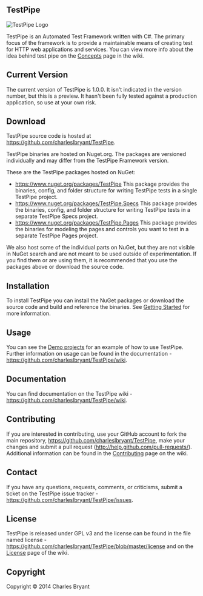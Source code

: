 TestPipe
--------

![TestPipe Logo](https://github.com/charleslbryant/TestPipe/blob/master/creative/logo/logo.png?raw=true)

TestPipe is an Automated Test Framework written with C#. The primary focus of 
the framework is to provide a maintainable means of creating test for HTTP web applications and services. You can view more info about the idea behind test pipe on the [Concepts](https://github.com/charleslbryant/TestPipe/wiki/Concepts) page in the wiki.

Current Version
---------------

The current version of TestPipe is 1.0.0. It isn't indicated in the version 
number, but this is a preview. It hasn't been fully tested against a production 
application, so use at your own risk.

Download
--------

TestPipe source code is hosted at https://github.com/charleslbryant/TestPipe. 

TestPipe binaries are hosted on Nuget.org. The packages are versioned individually and may differ from the TestPipe Framework version.

These are the TestPipe packages hosted on NuGet:

- https://www.nuget.org/packages/TestPipe
  This package provides the binaries, config, and folder structure for writing TestPipe tests in a single TestPipe project.
- https://www.nuget.org/packages/TestPipe.Specs
  This package provides the binaries, config, and folder structure for writing TestPipe tests in a separate TestPipe Specs project.
- https://www.nuget.org/packages/TestPipe.Pages
  This package provides the binaries for modeling the pages and controls you want to test in a separate TestPipe Pages project.

We also host some of the individual parts on NuGet, but they are not visible in NuGet search and are not meant to be used outside of experimentation. If you find them or are using them, it is recommended that you use the packages above or download the source code.

Installation
------------

To install TestPipe you can install the NuGet packages or download the source 
code and build and reference the binaries. See [Getting Started](https://github.com/charleslbryant/TestPipe/wiki/Getting-Started) for more information.

Usage
-----

You can see the [Demo projects](https://github.com/charleslbryant/TestPipe/tree/master/source/demo) for an example of how to use TestPipe. Further 
information on usage can be found in the documentation - https://github.com/charleslbryant/TestPipe/wiki.

Documentation
-------------

You can find documentation on the TestPipe wiki - 
https://github.com/charleslbryant/TestPipe/wiki.

Contributing
------------

If you are interested in contributing, use your GitHub account to fork the main repository, https://github.com/charleslbryant/TestPipe, make your changes and 
submit a pull request (http://help.github.com/pull-requests/). Additional information can be found in the [Contributing](https://github.com/charleslbryant/TestPipe/wiki/Contributing) page on the wiki.

Contact
-------

If you have any questions, requests, comments, or criticisms, submit a ticket on 
the TestPipe issue tracker - https://github.com/charleslbryant/TestPipe/issues.

License
-------

TestPipe is released under GPL v3 and the license can be found in the file named
license - https://github.com/charleslbryant/TestPipe/blob/master/license and on the [License](https://github.com/charleslbryant/TestPipe/wiki/License) page of the wiki.

Copyright
---------

Copyright © 2014 Charles Bryant
